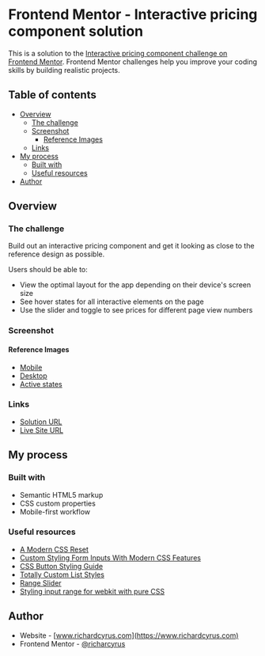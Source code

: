# Frontend Mentor - Interactive pricing component solution

This is a solution to the [Interactive pricing component challenge on Frontend Mentor](https://www.frontendmentor.io/challenges/interactive-pricing-component-t0m8PIyY8). Frontend Mentor challenges help you improve your coding skills by building realistic projects.

## Table of contents

- [Overview](#overview)
  - [The challenge](#the-challenge)
  - [Screenshot](#screenshot)
    - [Reference Images](#reference-images)
  - [Links](#links)
- [My process](#my-process)
  - [Built with](#built-with)
  - [Useful resources](#useful-resources)
- [Author](#author)

## Overview

### The challenge

Build out an interactive pricing component and get it looking as close to the reference design as possible.

Users should be able to:

- View the optimal layout for the app depending on their device's screen size
- See hover states for all interactive elements on the page
- Use the slider and toggle to see prices for different page view numbers

### Screenshot

#### Reference Images

- [Mobile](./design/reference/mobile-design.jpg)
- [Desktop](./design/reference/desktop-design.jpg)
- [Active states](./design/reference/active-states.jpg)

### Links

- [Solution URL](https://github.com/richardcyrus/fm-interactive-pricing-component)
- [Live Site URL](https://richardcyrus.github.io/fm-interactive-pricing-component)

## My process

### Built with

- Semantic HTML5 markup
- CSS custom properties
- Mobile-first workflow

### Useful resources

- [A Modern CSS Reset](https://piccalil.li/blog/a-modern-css-reset/)
- [Custom Styling Form Inputs With Modern CSS Features](https://css-tricks.com/custom-styling-form-inputs-with-modern-css-features/)
- [CSS Button Styling Guide](https://moderncss.dev/css-button-styling-guide/)
- [Totally Custom List Styles](https://moderncss.dev/totally-custom-list-styles/)
- [Range Slider](https://codepen.io/lavary/pen/OJbQPXe)
- [Styling input range for webkit with pure CSS](https://stackoverflow.com/questions/34850327/styling-input-range-for-webkit-with-pure-css)

## Author

- Website - [www.richardcyrus.com](https://www.richardcyrus.com)
- Frontend Mentor - [@richarcyrus](https://www.frontendmentor.io/profile/richarcyrus)
